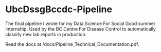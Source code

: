 # UbcDssgBccdc-Pipeline
The final pipeline I wrote for my Data Science For Social Good summer internship. Used by the BC Centre For Disease Control to automatically classify new lab reports in production.

Read the docs at /docs/Pipeline_Technical_Documentation.pdf.
